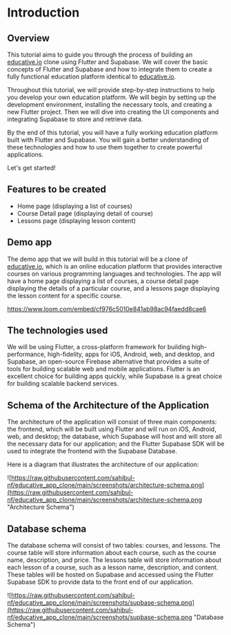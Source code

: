 # Introduction

## Overview

This tutorial aims to guide you through the process of building an [educative.io](http://educative.io/) clone using Flutter and Supabase. We will cover the basic concepts of Flutter and Supabase and how to integrate them to create a fully functional education platform identical to [educative.io](http://educative.io/).

Throughout this tutorial, we will provide step-by-step instructions to help you develop your own education platform. We will begin by setting up the development environment, installing the necessary tools, and creating a new Flutter project. Then we will dive into creating the UI components and integrating Supabase to store and retrieve data.

By the end of this tutorial, you will have a fully working education platform built with Flutter and Supabase. You will gain a better understanding of these technologies and how to use them together to create powerful applications.

Let's get started!

## Features to be created

- Home page (displaying a list of courses)
- Course Detail page (displaying detail of course)
- Lessons page (displaying lesson content)

## Demo app

The demo app that we will build in this tutorial will be a clone of [educative.io](http://educative.io/), which is an online education platform that provides interactive courses on various programming languages and technologies. The app will have a home page displaying a list of courses, a course detail page displaying the details of a particular course, and a lessons page displaying the lesson content for a specific course.

<embed>https://www.loom.com/embed/cf976c5010e841ab98ac94faedd8cae6</embed>

## The technologies used

We will be using Flutter, a cross-platform framework for building high-performance, high-fidelity, apps for iOS, Android, web, and desktop, and Supabase, an open-source Firebase alternative that provides a suite of tools for building scalable web and mobile applications. Flutter is an excellent choice for building apps quickly, while Supabase is a great choice for building scalable backend services.

## Schema of the Architecture of the Application

The architecture of the application will consist of three main components: the frontend, which will be built using Flutter and will run on iOS, Android, web, and desktop; the database, which Supabase will host and will store all the necessary data for our application; and the Flutter Supabase SDK will be used to integrate the frontend with the Supabase Database.

Here is a diagram that illustrates the architecture of our application:

![https://raw.githubusercontent.com/sahibul-nf/educative_app_clone/main/screenshots/architecture-schema.png](https://raw.githubusercontent.com/sahibul-nf/educative_app_clone/main/screenshots/architecture-schema.png "Architecture Schema")

## Database schema

The database schema will consist of two tables: courses, and lessons. The course table will store information about each course, such as the course name, description, and price. The lessons table will store information about each lesson of a course, such as a lesson name, description, and content. These tables will be hosted on Supabase and accessed using the Flutter Supabase SDK to provide data to the front end of our application.

![https://raw.githubusercontent.com/sahibul-nf/educative_app_clone/main/screenshots/supbase-schema.png](https://raw.githubusercontent.com/sahibul-nf/educative_app_clone/main/screenshots/supbase-schema.png "Database Schema")

